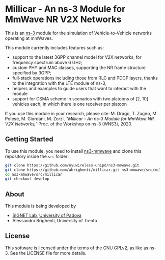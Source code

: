 # Millicar - An ns-3 Module for MmWave NR V2X Networks #

This is an [ns-3](https://www.nsnam.org "ns-3 Website") module for the simulation
of Vehicle-to-Vehicle networks operating at mmWaves.

This module currently includes features such as:
- support to the latest 3GPP channel model for V2X networks, for frequency spectrum above 6 GHz;
- custom PHY and MAC classes, supporting the NR frame structure specified by 3GPP;
- full-stack operations including those from RLC and PDCP layers, thanks to the integration with the LTE module of ns-3;
- helpers and examples to guide users that want to interact with the module
- support for CSMA scheme in scenarios with two platoons of [2, 10] vehicles each, in which there is one receiver per platoon

If you use this module in your research, please cite:
M. Drago, T. Zugno, M. Polese, M. Giordani, M. Zorzi, _"Millicar - An ns-3 Module for MmWave NR V2X Networks,"_ Proc. of the Workshop on ns-3 (WNS3), 2020.

## Getting Started ##

To use this module, you need to install [ns3-mmwave]("https://github.com/nyuwireless-unipd/ns3-mmwave.git") and clone this repository inside the `src` folder:

```bash
git clone https://github.com/nyuwireless-unipd/ns3-mmwave.git
git clone https://github.com/abrighenti/millicar.git ns3-mmwave/src/millicar
cd ns3-mmwave/src/millicar
git checkout develop
```

## About ##

This module is being developed by 
- [SIGNET Lab](http://mmwave.dei.unipd.it/), [University of Padova](https://www.unipd.it)
- Alessandro Brighenti, University of Trento

## License ##

This software is licensed under the terms of the GNU GPLv2, as like as ns-3. See the LICENSE file for more details.
